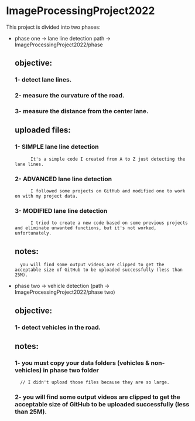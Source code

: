 # ImageProcessingProject2022

This project is divided into two phases:
    
* phase one -> lane line detection 
	path -> ImageProcessingProject2022/phase
	
    ## objective:
	### 1- detect lane lines.
	### 2- measure the curvature of the road.
	### 3- measure the distance from the center lane.

    ## uploaded files:
	### 1- SIMPLE lane line detection
		    It's a simple code I created from A to Z just detecting the lane lines.
	### 2- ADVANCED lane line detection
		    I followed some projects on GitHub and modified one to work on with my project data.
	### 3- MODIFIED lane line detection
		    I tried to create a new code based on some previous projects and eliminate unwanted functions, but it's not worked, unfortunately.

    ## notes:
    	you will find some output videos are clipped to get the acceptable size of GitHub to be uploaded successfully (less than 25M).

* phase two -> vehicle detection (path -> ImageProcessingProject2022/phase two)
    ## objective:
	### 1- detect vehicles in the road.
    
    ## notes:
	### 1- you must copy your data folders (vehicles & non-vehicles) in phase two folder
		// I didn't upload those files because they are so large.
	### 2- you will find some output videos are clipped to get the acceptable size of GitHub to be uploaded successfully (less than 25M).

